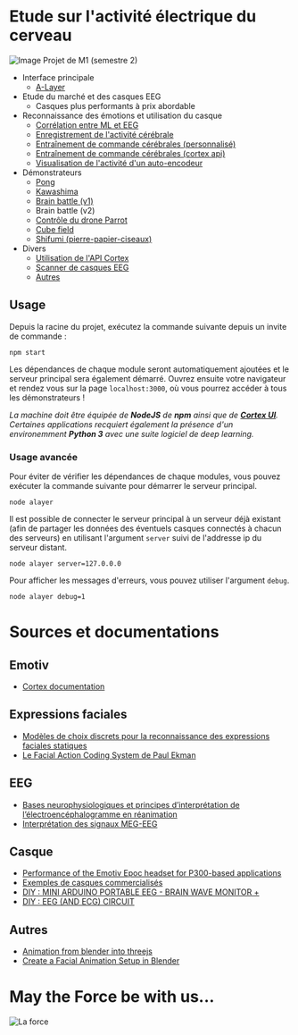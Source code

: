 # Etude sur l'activité électrique du cerveau

![Image](https://github.com/lowlighter/brain/blob/master/miscelleanous/imgs/alayer.png)
Projet de M1 (semestre 2)
* Interface principale
    * [A-Layer](https://github.com/lowlighter/brain/tree/master/alayer)
* Etude du marché et des casques EEG
    * Casques plus performants à prix abordable
* Reconnaissance des émotions et utilisation du casque
    * [Corrélation entre ML et EEG](https://github.com/lowlighter/brain/tree/master/emotions)
    * [Enregistrement de l'activité cérébrale](https://github.com/lowlighter/brain/tree/master/recording)
    * [Entraînement de commande cérébrales (personnalisé)](https://github.com/lowlighter/brain/tree/master/training2)
    * [Entraînement de commande cérébrales (cortex api)](https://github.com/lowlighter/brain/tree/master/training)
    * [Visualisation de l'activité d'un auto-encodeur](https://github.com/lowlighter/brain/tree/master/prediction)
* Démonstrateurs
    * [Pong](https://github.com/lowlighter/brain/tree/master/pong)
    * [Kawashima](https://github.com/lowlighter/brain/tree/master/kawashima)
    * [Brain battle (v1)](https://github.com/lowlighter/brain/tree/master/battle1)
    * Brain battle (v2)
    * [Contrôle du drone Parrot](https://github.com/lowlighter/brain/tree/master/parrot)
    * [Cube field](https://github.com/lowlighter/brain/tree/master/cubefield)
    * [Shifumi (pierre-papier-ciseaux)](https://github.com/lowlighter/brain/tree/master/shifumi)
* Divers
    * [Utilisation de l'API Cortex](https://github.com/lowlighter/brain/tree/master/miscelleanous/cortex)
    * [Scanner de casques EEG](https://github.com/lowlighter/brain/tree/master/miscelleanous/scanner)
    * [Autres](https://github.com/lowlighter/brain/tree/master/miscelleanous)


## Usage
Depuis la racine du projet, exécutez la commande suivante depuis un invite de commande :
```
npm start
```
Les dépendances de chaque module seront automatiquement ajoutées et le serveur principal sera également démarré.
Ouvrez ensuite votre navigateur et rendez vous sur la page `localhost:3000`, où vous pourrez accéder à tous les démonstrateurs !

*La machine doit être équipée de **NodeJS** de **npm** ainsi que de [**Cortex UI**](https://www.emotiv.com/developer/). Certaines applications recquiert également la présence d'un environemment **Python 3** avec une suite logiciel de deep learning.*

### Usage avancée
Pour éviter de vérifier les dépendances de chaque modules, vous pouvez exécuter la commande suivante pour démarrer le serveur principal.
```
node alayer
```

Il est possible de connecter le serveur principal à un serveur déjà existant (afin de partager les données des éventuels casques connectés à chacun des serveurs) en utilisant l'argument `server` suivi de l'addresse ip du serveur distant.
```
node alayer server=127.0.0.0
```

Pour afficher les messages d'erreurs, vous pouvez utiliser l'argument `debug`.
```
node alayer debug=1
```

# Sources et documentations

## Emotiv
* [Cortex documentation](https://emotiv.github.io/cortex-docs/)

## Expressions faciales
* [Modèles de choix discrets pour la reconnaissance des expressions faciales statiques](https://infoscience.epfl.ch/record/183003/files/ExpressionsFaciales.pdf)
* [Le Facial Action Coding System de Paul Ekman](http://www.la-communication-non-verbale.com/2013/03/facial-action-coding-system-6734.html)

## EEG
* [Bases neurophysiologiques et principes d’interprétation de l’électroencéphalogramme en réanimation](https://www.srlf.org/wp-content/uploads/2015/11/0710-Reanimation-Vol16-N6-p546_552.pdf)
* [Interprétation des signaux MEG-EEG](http://www.labos.upmc.fr/center-meg/media/meegirmf2003/BRNeurophysio.pdf)

## Casque
* [Performance of the Emotiv Epoc headset for P300-based applications](https://biomedical-engineering-online.biomedcentral.com/articles/10.1186/1475-925X-12-56)
* [Exemples de casques commercialisés](https://www.diygenius.com/hacking-your-brain-waves/)
* [DIY : MINI ARDUINO PORTABLE EEG - BRAIN WAVE MONITOR +](http://www.instructables.com/id/Mini-Arduino-Portable-EEG-Brain-Wave-Monitor-/)
* [DIY : EEG (AND ECG) CIRCUIT](http://www.instructables.com/id/DIY-EEG-and-ECG-Circuit/)

## Autres
* [Animation from blender into threejs](http://unboring.net/workflows/animation.html)
* [Create a Facial Animation Setup in Blender](https://cgi.tutsplus.com/tutorials/create-a-facial-animation-setup-in-blender-part-1--cg-32251)

# May the Force be with us...
![La force](https://github.com/lowlighter/brain/blob/master/miscelleanous/imgs/demo.png)
